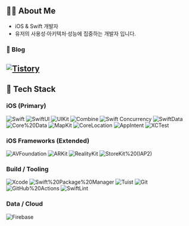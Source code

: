 ## 👨‍💻 About Me
- iOS & Swift 개발자  
- 유저의 사용성·아키텍처·성능에 집중하는 개발자 입니다.

### 📝 Blog
[![Tistory](https://img.shields.io/badge/Tistory-000000?style=for-the-badge&logo=tistory&logoColor=white)](https://xswift.tistory.com/)
---
## 🧰 Tech Stack

### iOS (Primary)
![Swift](https://img.shields.io/badge/Swift-F05138?style=for-the-badge&logo=swift&logoColor=white)
![SwiftUI](https://img.shields.io/badge/SwiftUI-0D96F6?style=for-the-badge&logo=swift&logoColor=white)
![UIKit](https://img.shields.io/badge/UIKit-2396F3?style=for-the-badge&logo=apple&logoColor=white)
![Combine](https://img.shields.io/badge/Combine-4B8BF5?style=for-the-badge&logo=swift&logoColor=white)
![Swift Concurrency](https://img.shields.io/badge/Swift%20Concurrency-000000?style=for-the-badge&logo=swift&logoColor=white)
![SwiftData](https://img.shields.io/badge/SwiftData-0D96F6?style=for-the-badge&logo=swift&logoColor=white)
![Core%20Data](https://img.shields.io/badge/Core%20Data-1E90FF?style=for-the-badge&logo=apple&logoColor=white)
![MapKit](https://img.shields.io/badge/MapKit-0A84FF?style=for-the-badge&logo=apple&logoColor=white)
![CoreLocation](https://img.shields.io/badge/CoreLocation-34C759?style=for-the-badge&logo=apple&logoColor=white)
![AppIntent](https://img.shields.io/badge/AppIntent-000000?style=for-the-badge&logo=apple&logoColor=white)
![XCTest](https://img.shields.io/badge/XCTest-1D1D1F?style=for-the-badge&logo=apple&logoColor=white)

### iOS Frameworks (Extended)
![AVFoundation](https://img.shields.io/badge/AVFoundation-FF2D55?style=for-the-badge&logo=apple&logoColor=white)
![ARKit](https://img.shields.io/badge/ARKit-0A84FF?style=for-the-badge&logo=apple&logoColor=white)
![RealityKit](https://img.shields.io/badge/RealityKit-30D158?style=for-the-badge&logo=apple&logoColor=white)
![StoreKit%20(IAP2)](https://img.shields.io/badge/StoreKit%20(IAP2)-FF9500?style=for-the-badge&logo=apple&logoColor=white)

### Build / Tooling
![Xcode](https://img.shields.io/badge/Xcode-147EFB?style=for-the-badge&logo=xcode&logoColor=white)
![Swift%20Package%20Manager](https://img.shields.io/badge/Swift%20Package%20Manager-FA7343?style=for-the-badge&logo=swift&logoColor=white)
![Tuist](https://img.shields.io/badge/Tuist-0F8CFF?style=for-the-badge&logo=tuist&logoColor=white)
![Git](https://img.shields.io/badge/Git-F05032?style=for-the-badge&logo=git&logoColor=white)
![GitHub%20Actions](https://img.shields.io/badge/GitHub%20Actions-2088FF?style=for-the-badge&logo=githubactions&logoColor=white)
![SwiftLint](https://img.shields.io/badge/SwiftLint-9B59B6?style=for-the-badge&logo=swift&logoColor=white)

### Data / Cloud
![Firebase](https://img.shields.io/badge/Firebase-FFCA28?style=for-the-badge&logo=firebase&logoColor=black)

